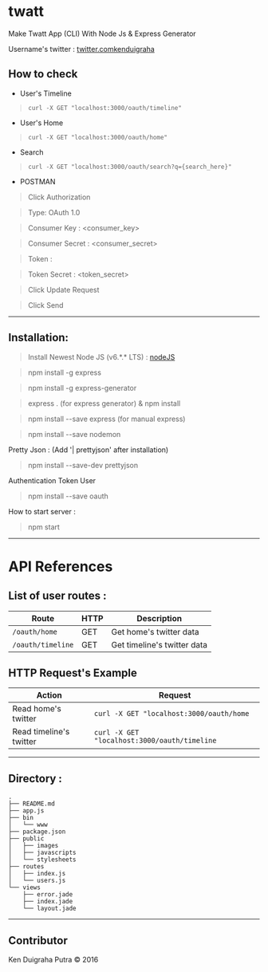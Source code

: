 # twatt
Make Twatt App (CLI) With Node Js & Express Generator

Username's twitter : [twitter.comkenduigraha](kenduigraha)
## How to check
* User's Timeline
> `curl -X GET "localhost:3000/oauth/timeline"`

* User's Home
> `curl -X GET "localhost:3000/oauth/home"`

* Search
> `curl -X GET "localhost:3000/oauth/search?q={search_here}"`

* POSTMAN
> Click Authorization

> Type: OAuth 1.0

> Consumer Key : <consumer_key>

> Consumer Secret : <consumer_secret>

> Token : <token>

> Token Secret : <token_secret>

> Click Update Request

> Click Send
************************************

## Installation:
> Install Newest Node JS (v6.\*.\* LTS) : [nodeJS](https://nodejs.org/en/)

> npm install -g express

> npm install -g express-generator

> express . (for express generator) & npm install

> npm install --save express (for manual express)

> npm install --save nodemon


Pretty Json : (Add '| prettyjson' after installation)
> npm install --save-dev prettyjson

Authentication Token User
> npm install --save oauth

How to start server :
> npm start

************************************

# API References
## List of user routes :

| Route | HTTP | Description|
|-------|------|------------|
|`/oauth/home`|GET| Get home's twitter data|
|`/oauth/timeline`| GET | Get timeline's twitter data |

## HTTP Request's Example

| Action |Request|
|---------|-------|
|Read home's twitter|`curl -X GET "localhost:3000/oauth/home` |
|Read timeline's twitter|`curl -X GET "localhost:3000/oauth/timeline` |

************************************

## Directory :

```
.
├── README.md
├── app.js
├── bin
│   └── www
├── package.json
├── public
│   ├── images
│   ├── javascripts
│   └── stylesheets
├── routes
│   ├── index.js
│   └── users.js
└── views
    ├── error.jade
    ├── index.jade
    └── layout.jade
```
************************************

## Contributor
Ken Duigraha Putra &copy; 2016
